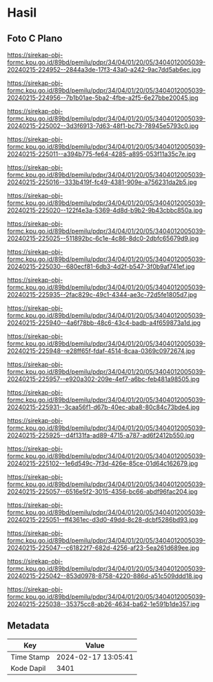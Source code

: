 # Hasil

## Foto C Plano

https://sirekap-obj-formc.kpu.go.id/89bd/pemilu/pdpr/34/04/01/20/05/3404012005039-20240215-224952--2844a3de-17f3-43a0-a242-9ac7dd5ab6ec.jpg

https://sirekap-obj-formc.kpu.go.id/89bd/pemilu/pdpr/34/04/01/20/05/3404012005039-20240215-224956--7b1b01ae-5ba2-4fbe-a2f5-6e27bbe20045.jpg

https://sirekap-obj-formc.kpu.go.id/89bd/pemilu/pdpr/34/04/01/20/05/3404012005039-20240215-225002--3d3f6913-7d63-48f1-bc73-78945e5793c0.jpg

https://sirekap-obj-formc.kpu.go.id/89bd/pemilu/pdpr/34/04/01/20/05/3404012005039-20240215-225011--a394b775-fe64-4285-a895-053f11a35c7e.jpg

https://sirekap-obj-formc.kpu.go.id/89bd/pemilu/pdpr/34/04/01/20/05/3404012005039-20240215-225016--333b419f-fc49-4381-909e-a756231da2b5.jpg

https://sirekap-obj-formc.kpu.go.id/89bd/pemilu/pdpr/34/04/01/20/05/3404012005039-20240215-225020--122f4e3a-5369-4d8d-b9b2-9b43cbbc850a.jpg

https://sirekap-obj-formc.kpu.go.id/89bd/pemilu/pdpr/34/04/01/20/05/3404012005039-20240215-225025--511892bc-6c1e-4c86-8dc0-2dbfc65679d9.jpg

https://sirekap-obj-formc.kpu.go.id/89bd/pemilu/pdpr/34/04/01/20/05/3404012005039-20240215-225030--680ecf81-6db3-4d2f-b547-3f0b9af741ef.jpg

https://sirekap-obj-formc.kpu.go.id/89bd/pemilu/pdpr/34/04/01/20/05/3404012005039-20240215-225935--2fac829c-49c1-4344-ae3c-72d5fe1805d7.jpg

https://sirekap-obj-formc.kpu.go.id/89bd/pemilu/pdpr/34/04/01/20/05/3404012005039-20240215-225940--4a6f78bb-48c6-43c4-badb-a4f659873a1d.jpg

https://sirekap-obj-formc.kpu.go.id/89bd/pemilu/pdpr/34/04/01/20/05/3404012005039-20240215-225948--e28ff65f-fdaf-4514-8caa-0369c0972674.jpg

https://sirekap-obj-formc.kpu.go.id/89bd/pemilu/pdpr/34/04/01/20/05/3404012005039-20240215-225957--e920a302-209e-4ef7-a6bc-feb481a98505.jpg

https://sirekap-obj-formc.kpu.go.id/89bd/pemilu/pdpr/34/04/01/20/05/3404012005039-20240215-225931--3caa56f1-d67b-40ec-aba8-80c84c73bde4.jpg

https://sirekap-obj-formc.kpu.go.id/89bd/pemilu/pdpr/34/04/01/20/05/3404012005039-20240215-225925--d4f131fa-ad89-4715-a787-ad6f2412b550.jpg

https://sirekap-obj-formc.kpu.go.id/89bd/pemilu/pdpr/34/04/01/20/05/3404012005039-20240215-225102--1e6d549c-7f3d-426e-85ce-01d64c162679.jpg

https://sirekap-obj-formc.kpu.go.id/89bd/pemilu/pdpr/34/04/01/20/05/3404012005039-20240215-225057--6516e5f2-3015-4356-bc66-abdf96fac204.jpg

https://sirekap-obj-formc.kpu.go.id/89bd/pemilu/pdpr/34/04/01/20/05/3404012005039-20240215-225051--ff4361ec-d3d0-49dd-8c28-dcbf5286bd93.jpg

https://sirekap-obj-formc.kpu.go.id/89bd/pemilu/pdpr/34/04/01/20/05/3404012005039-20240215-225047--c61822f7-682d-4256-af23-5ea261d689ee.jpg

https://sirekap-obj-formc.kpu.go.id/89bd/pemilu/pdpr/34/04/01/20/05/3404012005039-20240215-225042--853d0978-8758-4220-886d-a51c509ddd18.jpg

https://sirekap-obj-formc.kpu.go.id/89bd/pemilu/pdpr/34/04/01/20/05/3404012005039-20240215-225038--35375cc8-ab26-4634-ba62-1e591b1de357.jpg


## Metadata

| Key        | Value               |
| ---------- | ------------------- |
| Time Stamp | 2024-02-17 13:05:41 |
| Kode Dapil | 3401                |



